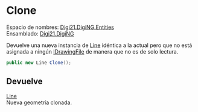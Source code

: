 # Clone

Espacio de nombres: [Digi21.DigiNG.Entities](https://app.gitbook.com/@digi21/s/ayuda-de-digi21/~/drafts/-MXR80mySoUUhqygVNjW/digi3d-net/programacion/.net/referencia/digi21.diging/digi21.diging.entities)   
Ensamblado: [Digi21.DigiNG](https://app.gitbook.com/@digi21/s/ayuda-de-digi21/~/drafts/-MXR80mySoUUhqygVNjW/digi3d-net/programacion/.net/referencia/digi21.diging)​‌

Devuelve una nueva instancia de [Line](../../line.md) idéntica a la actual pero que no está asignada a ningún [IDrawingFile](../../../digi21.diging.io/idrawingfile/) de manera que no es de solo lectura.

```csharp
public new Line Clone();‌
```

## Devuelve

[Line](../../line.md)  
Nueva geometría clonada.



